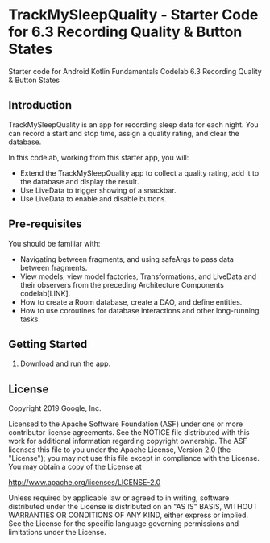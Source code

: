 TrackMySleepQuality - Starter Code for 6.3 Recording Quality & Button States
============================================================================

Starter code for Android Kotlin Fundamentals Codelab 6.3 Recording Quality & Button States

Introduction
------------

TrackMySleepQuality is an app for recording sleep data for each night. 
You can record a start and stop time, assign a quality rating, and clear the database. 

In this codelab, working from this starter app, you will:
* Extend the TrackMySleepQuality app to collect a quality rating, add it to the database and display the result.
* Use LiveData to trigger showing of a snackbar. 
* Use LiveData to enable and disable buttons.


Pre-requisites
--------------

You should be familiar with:

* Navigating between fragments, and using safeArgs to pass data between fragments.
* View models, view model factories, Transformations, and LiveData and their observers 
  from the preceding Architecture Components codelab[LINK].
* How to create a Room database, create a DAO, and define entities.
* How to use coroutines for database interactions and other long-running tasks.


Getting Started
---------------

1. Download and run the app.

License
-------

Copyright 2019 Google, Inc.

Licensed to the Apache Software Foundation (ASF) under one or more contributor
license agreements.  See the NOTICE file distributed with this work for
additional information regarding copyright ownership.  The ASF licenses this
file to you under the Apache License, Version 2.0 (the "License"); you may not
use this file except in compliance with the License.  You may obtain a copy of
the License at

  http://www.apache.org/licenses/LICENSE-2.0

Unless required by applicable law or agreed to in writing, software
distributed under the License is distributed on an "AS IS" BASIS, WITHOUT
WARRANTIES OR CONDITIONS OF ANY KIND, either express or implied.  See the
License for the specific language governing permissions and limitations under
the License.